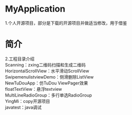 # MyApplication
 1.个人开源项目，部分是下载的开源项目并做适当修改，用于借鉴
# 简介
2.工程目录介绍  
Scanning：zxing二维码扫描和生成二维码  
HorizontalScrollView：水平滑动ScrollView  
SwipemenulistviewDemo：侧滑删除ListView  
NewTuDouApp：仿TuDou ViewPager效果  
floatTextView：悬浮textview  
MultiLineRadioGroup：多行单选RadioGroup  
YingMi：copy开源项目  
javatest：java调试
